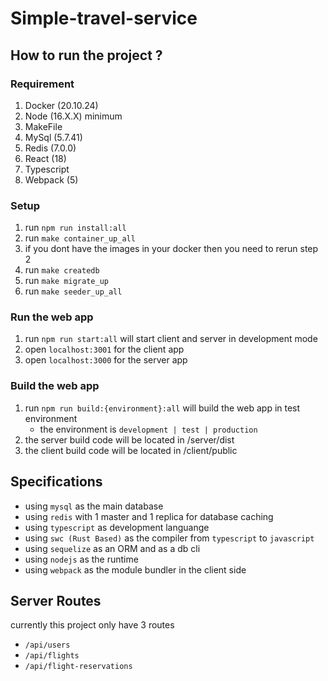 # Simple-travel-service

## How to run the project ?

### Requirement
1. Docker (20.10.24)
2. Node (16.X.X) minimum
3. MakeFile
4. MySql (5.7.41)
5. Redis (7.0.0)
6. React (18)
7. Typescript
8. Webpack (5)

### Setup
1. run `npm run install:all`
2. run `make container_up_all`
3. if you dont have the images in your docker then you need to rerun step 2
4. run `make createdb`
5. run `make migrate_up`
6. run `make seeder_up_all`

### Run the web app
1. run `npm run start:all` will start client and server in development mode 
2. open `localhost:3001` for the client app
3. open `localhost:3000` for the server app

### Build the web app
1. run `npm run build:{environment}:all` will build the web app in test environment
    - the environment is `development | test | production` 
2. the server build code will be located in /server/dist
3. the client build code will be located in /client/public

## Specifications
- using `mysql` as the main database
- using `redis` with 1 master and 1 replica for database caching
- using `typescript` as development languange
- using `swc (Rust Based)` as the compiler from `typescript` to `javascript`
- using `sequelize` as an ORM and as a db cli
- using `nodejs` as the runtime
- using `webpack` as the module bundler in the client side

## Server Routes
currently this project only have 3 routes
- `/api/users`
- `/api/flights`
- `/api/flight-reservations`


